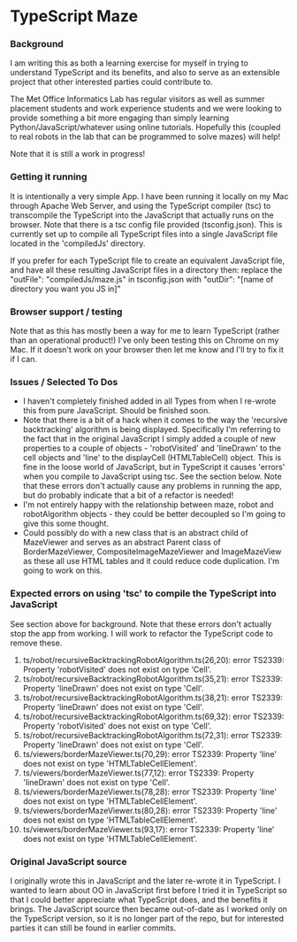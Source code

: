 # TypeScript Maze

### Background
I am writing this as both a learning exercise for myself in trying to understand TypeScript and its benefits, and also to serve as an extensible project that other interested parties could contribute to. 

The Met Office Informatics Lab has regular visitors as well as summer placement students and work experience students and we were looking to provide something a bit more engaging than simply learning Python/JavaScript/whatever using online tutorials. Hopefully this (coupled to real robots in the lab that can be programmed to solve mazes) will help!

Note that it is still a work in progress!

### Getting it running
It is intentionally a very simple App. I have been running it locally on my Mac through Apache Web Server, and using the TypeScript compiler (tsc) to transcompile the TypeScript into the JavaScript that actually runs on the browser. Note that there is a tsc config file provided (tsconfig.json). This is currently set up to compile all TypeScript files into a single JavaScript file located in the 'compiledJs' directory. 

If you prefer for each TypeScript file to create an equivalent JavaScript file, and have all these resulting JavaScript files in a directory then: replace the "outFile": "compiledJs/maze.js" in tsconfig.json with "outDir": "[name of directory you want you JS in]"

### Browser support / testing
Note that as this has mostly been a way for me to learn TypeScript (rather than an operational product!) I've only been testing this on Chrome on my Mac. If it doesn't work on your browser then let me know and I'll try to fix it if I can.

### Issues / Selected To Dos
* I haven't completely finished added in all Types from when I re-wrote this from pure JavaScript. Should be finished soon.
* Note that there is a bit of a hack when it comes to the way the 'recursive backtracking' algorithm is being displayed. Specifically I'm referring to the fact that in the original JavaScript I simply added a couple of new properties to a couple of objects - 'robotVisited' and 'lineDrawn' to the cell objects and 'line' to the displayCell (HTMLTableCell) object. This is fine in the loose world of JavaScript, but in TypeScript it causes 'errors' when you compile to JavaScript using tsc. See the section below. Note that these errors don't actually cause any problems in running the app, but do probably indicate that a bit of a refactor is needed!
* I'm not entirely happy with the relationship between maze, robot and robotAlgorithm objects - they could be better decoupled so I'm going to give this some thought.
* Could possibly do with a new class that is an abstract child of MazeViewer and serves as an abstract Parent class of BorderMazeViewer, CompositeImageMazeViewer and ImageMazeView as these all use HTML tables and it could reduce code duplication. I'm going to work on this.

### Expected errors on using 'tsc' to compile the TypeScript into JavaScript
See section above for background. Note that these errors don't actually stop the app from working. I will work to refactor the TypeScript code to remove these.

1. ts/robot/recursiveBacktrackingRobotAlgorithm.ts(26,20): error TS2339: Property 'robotVisited' does not exist on type 'Cell'.
2. ts/robot/recursiveBacktrackingRobotAlgorithm.ts(35,21): error TS2339: Property 'lineDrawn' does not exist on type 'Cell'.
3. ts/robot/recursiveBacktrackingRobotAlgorithm.ts(38,21): error TS2339: Property 'lineDrawn' does not exist on type 'Cell'.
4. ts/robot/recursiveBacktrackingRobotAlgorithm.ts(69,32): error TS2339: Property 'robotVisited' does not exist on type 'Cell'.
5. ts/robot/recursiveBacktrackingRobotAlgorithm.ts(72,31): error TS2339: Property 'lineDrawn' does not exist on type 'Cell'.
6. ts/viewers/borderMazeViewer.ts(70,29): error TS2339: Property 'line' does not exist on type 'HTMLTableCellElement'.
7. ts/viewers/borderMazeViewer.ts(77,12): error TS2339: Property 'lineDrawn' does not exist on type 'Cell'.
8. ts/viewers/borderMazeViewer.ts(78,28): error TS2339: Property 'line' does not exist on type 'HTMLTableCellElement'.
9. ts/viewers/borderMazeViewer.ts(80,28): error TS2339: Property 'line' does not exist on type 'HTMLTableCellElement'.
10. ts/viewers/borderMazeViewer.ts(93,17): error TS2339: Property 'line' does not exist on type 'HTMLTableCellElement'.


### Original JavaScript source
I originally wrote this in JavaScript and the later re-wrote it in TypeScript. I wanted to learn about OO in JavaScript first before I tried it in TypeScript so that I could better appreciate what TypeScript does, and the benefits it brings. The JavaScript source then became out-of-date as I worked only on the TypeScript version, so it is no longer part of the repo, but for interested parties it can still be found in earlier commits.
